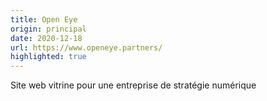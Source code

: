 ```yaml
---
title: Open Eye
origin: principal
date: 2020-12-18
url: https://www.openeye.partners/
highlighted: true
---
```


Site web vitrine pour une entreprise de stratégie numérique

<!--more-->
